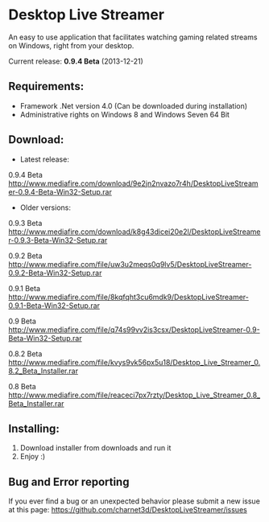 Desktop Live Streamer
===================

An easy to use application that facilitates watching gaming related streams on Windows, right from your desktop.

Current release: **0.9.4 Beta** (2013-12-21)

Requirements:
-------------

* Framework .Net version 4.0 (Can be downloaded during installation)
* Administrative rights on Windows 8 and Windows Seven 64 Bit

Download:
---------

* Latest release:

0.9.4 Beta
http://www.mediafire.com/download/9e2jn2nvazo7r4h/DesktopLiveStreamer-0.9.4-Beta-Win32-Setup.rar


* Older versions:

0.9.3 Beta
http://www.mediafire.com/download/k8g43dicei20e2l/DesktopLiveStreamer-0.9.3-Beta-Win32-Setup.rar

0.9.2 Beta
http://www.mediafire.com/file/uw3u2meqs0q9lv5/DesktopLiveStreamer-0.9.2-Beta-Win32-Setup.rar

0.9.1 Beta
http://www.mediafire.com/file/8kqfqht3cu6mdk9/DesktopLiveStreamer-0.9.1-Beta-Win32-Setup.rar

0.9 Beta
http://www.mediafire.com/file/q74s99vv2is3csx/DesktopLiveStreamer-0.9-Beta-Win32-Setup.rar

0.8.2 Beta
http://www.mediafire.com/file/kvys9vk56px5u18/Desktop_Live_Streamer_0.8.2_Beta_Installer.rar

0.8 Beta
http://www.mediafire.com/file/reaceci7px7rzty/Desktop_Live_Streamer_0.8_Beta_Installer.rar


Installing:
-----------

1. Download installer from downloads and run it
2. Enjoy :)


Bug and Error reporting
-----------------------

If you ever find a bug or an unexpected behavior please submit a new issue at this page:
https://github.com/charnet3d/DesktopLiveStreamer/issues
